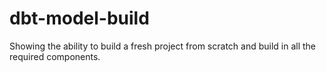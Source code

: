 # dbt-model-build
Showing the ability to build a fresh project from scratch and build in all the required components.
